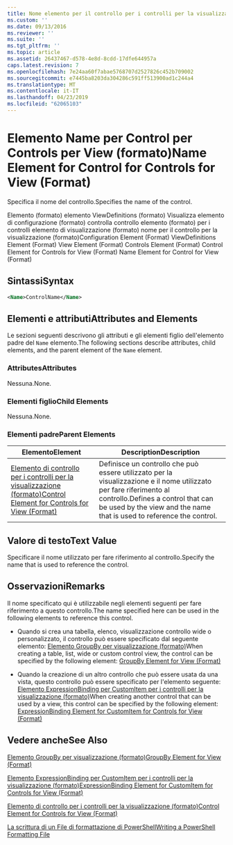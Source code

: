 ```yaml
---
title: Nome elemento per il controllo per i controlli per la visualizzazione (formato) | Microsoft Docs
ms.custom: ''
ms.date: 09/13/2016
ms.reviewer: ''
ms.suite: ''
ms.tgt_pltfrm: ''
ms.topic: article
ms.assetid: 26437467-d578-4e8d-8cdd-17dfe644957a
caps.latest.revision: 7
ms.openlocfilehash: 7e24aa60f7abae5768707d2527826c452b709002
ms.sourcegitcommit: e7445ba8203da304286c591ff513900ad1c244a4
ms.translationtype: MT
ms.contentlocale: it-IT
ms.lasthandoff: 04/23/2019
ms.locfileid: "62065103"
---
```

# <a name="name-element-for-control-for-controls-for-view-format"></a><span data-ttu-id="0bacd-102">Elemento Name per Control per Controls per View (formato)</span><span class="sxs-lookup"><span data-stu-id="0bacd-102">Name Element for Control for Controls for View (Format)</span></span>

<span data-ttu-id="0bacd-103">Specifica il nome del controllo.</span><span class="sxs-lookup"><span data-stu-id="0bacd-103">Specifies the name of the control.</span></span>

<span data-ttu-id="0bacd-104">Elemento (formato) elemento ViewDefinitions (formato) Visualizza elemento di configurazione (formato) controlla controllo elemento (formato) per i controlli elemento di visualizzazione (formato) nome per il controllo per la visualizzazione (formato)</span><span class="sxs-lookup"><span data-stu-id="0bacd-104">Configuration Element (Format) ViewDefinitions Element (Format) View Element (Format) Controls Element (Format) Control Element for Controls for View (Format) Name Element for Control for View (Format)</span></span>

## <a name="syntax"></a><span data-ttu-id="0bacd-105">Sintassi</span><span class="sxs-lookup"><span data-stu-id="0bacd-105">Syntax</span></span>

```xml
<Name>ControlName</Name>
```

## <a name="attributes-and-elements"></a><span data-ttu-id="0bacd-106">Elementi e attributi</span><span class="sxs-lookup"><span data-stu-id="0bacd-106">Attributes and Elements</span></span>

<span data-ttu-id="0bacd-107">Le sezioni seguenti descrivono gli attributi e gli elementi figlio dell'elemento padre del `Name` elemento.</span><span class="sxs-lookup"><span data-stu-id="0bacd-107">The following sections describe attributes, child elements, and the parent element of the `Name` element.</span></span>

### <a name="attributes"></a><span data-ttu-id="0bacd-108">Attributes</span><span class="sxs-lookup"><span data-stu-id="0bacd-108">Attributes</span></span>

<span data-ttu-id="0bacd-109">Nessuna.</span><span class="sxs-lookup"><span data-stu-id="0bacd-109">None.</span></span>

### <a name="child-elements"></a><span data-ttu-id="0bacd-110">Elementi figlio</span><span class="sxs-lookup"><span data-stu-id="0bacd-110">Child Elements</span></span>

<span data-ttu-id="0bacd-111">Nessuna.</span><span class="sxs-lookup"><span data-stu-id="0bacd-111">None.</span></span>

### <a name="parent-elements"></a><span data-ttu-id="0bacd-112">Elementi padre</span><span class="sxs-lookup"><span data-stu-id="0bacd-112">Parent Elements</span></span>

|<span data-ttu-id="0bacd-113">Elemento</span><span class="sxs-lookup"><span data-stu-id="0bacd-113">Element</span></span>|<span data-ttu-id="0bacd-114">Description</span><span class="sxs-lookup"><span data-stu-id="0bacd-114">Description</span></span>|
|-------------|-----------------|
|[<span data-ttu-id="0bacd-115">Elemento di controllo per i controlli per la visualizzazione (formato)</span><span class="sxs-lookup"><span data-stu-id="0bacd-115">Control Element for Controls for View (Format)</span></span>](./control-element-for-controls-for-view-format.md)|<span data-ttu-id="0bacd-116">Definisce un controllo che può essere utilizzato per la visualizzazione e il nome utilizzato per fare riferimento al controllo.</span><span class="sxs-lookup"><span data-stu-id="0bacd-116">Defines a control that can be used by the view and the name that is used to reference the control.</span></span>|

## <a name="text-value"></a><span data-ttu-id="0bacd-117">Valore di testo</span><span class="sxs-lookup"><span data-stu-id="0bacd-117">Text Value</span></span>

<span data-ttu-id="0bacd-118">Specificare il nome utilizzato per fare riferimento al controllo.</span><span class="sxs-lookup"><span data-stu-id="0bacd-118">Specify the name that is used to reference the control.</span></span>

## <a name="remarks"></a><span data-ttu-id="0bacd-119">Osservazioni</span><span class="sxs-lookup"><span data-stu-id="0bacd-119">Remarks</span></span>

<span data-ttu-id="0bacd-120">Il nome specificato qui è utilizzabile negli elementi seguenti per fare riferimento a questo controllo.</span><span class="sxs-lookup"><span data-stu-id="0bacd-120">The name specified here can be used in the following elements to reference this control.</span></span>

- <span data-ttu-id="0bacd-121">Quando si crea una tabella, elenco, visualizzazione controllo wide o personalizzato, il controllo può essere specificato dal seguente elemento: [Elemento GroupBy per visualizzazione (formato)](./groupby-element-for-view-format.md)</span><span class="sxs-lookup"><span data-stu-id="0bacd-121">When creating a table, list, wide or custom control view, the control can be specified by the following element: [GroupBy Element for View (Format)](./groupby-element-for-view-format.md)</span></span>

- <span data-ttu-id="0bacd-122">Quando la creazione di un altro controllo che può essere usata da una vista, questo controllo può essere specificato per l'elemento seguente: [Elemento ExpressionBinding per CustomItem per i controlli per la visualizzazione (formato)](./expressionbinding-element-for-customitem-for-controls-for-view-format.md)</span><span class="sxs-lookup"><span data-stu-id="0bacd-122">When creating another control that can be used by a view, this control can be specified by the following element: [ExpressionBinding Element for CustomItem for Controls for View (Format)](./expressionbinding-element-for-customitem-for-controls-for-view-format.md)</span></span>

## <a name="see-also"></a><span data-ttu-id="0bacd-123">Vedere anche</span><span class="sxs-lookup"><span data-stu-id="0bacd-123">See Also</span></span>

[<span data-ttu-id="0bacd-124">Elemento GroupBy per visualizzazione (formato)</span><span class="sxs-lookup"><span data-stu-id="0bacd-124">GroupBy Element for View (Format)</span></span>](./groupby-element-for-view-format.md)

[<span data-ttu-id="0bacd-125">Elemento ExpressionBinding per CustomItem per i controlli per la visualizzazione (formato)</span><span class="sxs-lookup"><span data-stu-id="0bacd-125">ExpressionBinding Element for CustomItem for Controls for View (Format)</span></span>](./expressionbinding-element-for-customitem-for-controls-for-view-format.md)

[<span data-ttu-id="0bacd-126">Elemento di controllo per i controlli per la visualizzazione (formato)</span><span class="sxs-lookup"><span data-stu-id="0bacd-126">Control Element for Controls for View (Format)</span></span>](./control-element-for-controls-for-view-format.md)

[<span data-ttu-id="0bacd-127">La scrittura di un File di formattazione di PowerShell</span><span class="sxs-lookup"><span data-stu-id="0bacd-127">Writing a PowerShell Formatting File</span></span>](./writing-a-powershell-formatting-file.md)
